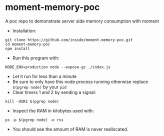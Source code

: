 # moment-memory-poc

A poc repo to demonstrate server side memory consumption with moment

- Installation:
```
git clone https://github.com/inside/moment-memory-poc.git
cd moment-memory-poc
npm install
```
- Run this program with:
```
NODE_ENV=production node --expose-gc ./index.js
```

- Let it run for less than a minute
- Be sure to only have this node process running otherwise replace `$(pgrep node)` by your `pid`
- Clear timers 1 and 2 by sending a signal:
```
kill -USR2 $(pgrep node)
```

- Inspect the RAM in kilobytes used with:
```
ps -p $(pgrep node) -o rss
```

- You should see the amount of RAM is never reallocated.
